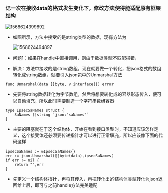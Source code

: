 ### 记一次在接收data的格式发生变化下，修改方法使得能适配原有框架结构

![1568624399892](C:\Users\pzy\AppData\Roaming\Typora\typora-user-images\1568624399892.png)

* 如图所示，方法中接受的是string类型的数据，现有方法为

  ![1568624494897](C:\Users\pzy\AppData\Roaming\Typora\typora-user-images\1568624494897.png)

* 问题1：如果在handle中直接调用，则由于数据类型不匹配报错，
* 解决：方法中接收的是string数组，现在就要做一个转化，把json格式的数组转化成string数组，就要引入json包中的Unmarshal方法
```
func Unmarshal(data []byte, v interface{}) error
```
* 先要将string数据转化为字节数组，然后将想要转化成的容器形态传入，便可以自动填充，所以此时需要制造一个字符串数组容器
```
type IpsecSaNames struct {
    SaNames []string `json:"saNames"`
}
```
* 主要的阻塞就在于这个结构体，开始在看到接口类型时，不知道应该怎样定义，这个接受体还必须要传递指针才可以进行正常填充，所以应该像下面的代码这样
```
ipsecSaNames := &IpsecSaNames{}
err := json.Unmarshal([]byte(data),ipsecSaNames)
if err != nil {
	return "",err
}
```
* 先定义一个结构体指针，再将其传入，再把转化出的结构体类型转化为json返回给上层，即可与之前handle方法完美适配